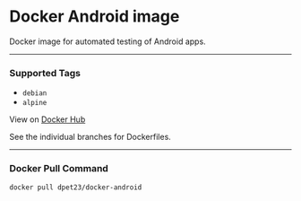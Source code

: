 # Docker Android image

Docker image for automated testing of Android apps.

---

### Supported Tags

* `debian`
* `alpine`

View on [Docker Hub][hub]

See the individual branches for Dockerfiles.

---

### Docker Pull Command

```
docker pull dpet23/docker-android
```

[hub]: https://hub.docker.com/r/dpet23/docker-android
